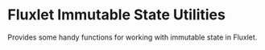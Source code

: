# Fluxlet Immutable State Utilities

Provides some handy functions for working with immutable state in Fluxlet.
